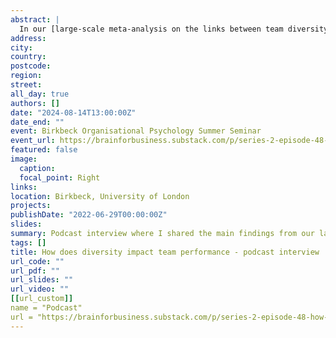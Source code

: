 ```yaml
---
abstract: |
  In our [large-scale meta-analysis on the links between team diversity and team performance](https://www.lukaswallrich.coffee/publication/diversity-meta/), we found that the overall relationships are very small - yet that context matters. In this podcast interview, I shared the main findings, and their implications for business leaders, on the Brain for Business podcast. 
address:
city: 
country: 
postcode: 
region: 
street: 
all_day: true
authors: []
date: "2024-08-14T13:00:00Z"
date_end: ""
event: Birkbeck Organisational Psychology Summer Seminar
event_url: https://brainforbusiness.substack.com/p/series-2-episode-48-how-does-diversity
featured: false
image:
  caption:
  focal_point: Right
links:
location: Birkbeck, University of London
projects:
publishDate: "2022-06-29T00:00:00Z"
slides: 
summary: Podcast interview where I shared the main findings from our large-scale meta-analysis on team diversity and team performance ... as well as their implications for leaders
tags: []
title: How does diversity impact team performance - podcast interview
url_code: ""
url_pdf: ""
url_slides: ""
url_video: ""
[[url_custom]]
name = "Podcast"
url = "https://brainforbusiness.substack.com/p/series-2-episode-48-how-does-diversity"
---
```

